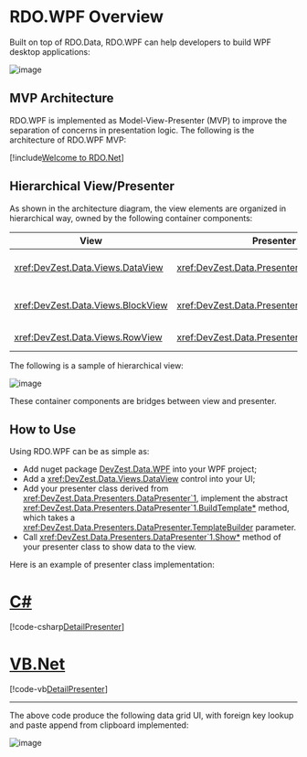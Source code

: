 # RDO.WPF Overview

Built on top of RDO.Data, RDO.WPF can help developers to build WPF desktop applications:

![image](/images/RdoWpfOverview.jpg)

## MVP Architecture

RDO.WPF is implemented as Model-View-Presenter (MVP) to improve the separation of concerns in presentation logic. The following is the architecture of RDO.WPF MVP:

[!include[Welcome to RDO.Net](../_rdo_wpf_mvp_architecture.md)]

## Hierarchical View/Presenter

As shown in the architecture diagram, the view elements are organized in hierarchical way, owned by the following container components:

| View | Presenter | Description |
|------|-----------|-------------|
| <xref:DevZest.Data.Views.DataView> | <xref:DevZest.Data.Presenters.DataPresenter> | The root of the view, contains scalar UI elements and other container components. |
| <xref:DevZest.Data.Views.BlockView> | <xref:DevZest.Data.Presenters.BlockPresenter> | Contains flowing <xref:DevZest.Data.Views.RowView>. This level is optional. |
| <xref:DevZest.Data.Views.RowView> | <xref:DevZest.Data.Presenters.RowPresenter> | Contains data bindings to column UI elements. |

The following is a sample of hierarchical view:

![image](/images/samples_file_explorer_hierarchical_view.jpg)

These container components are bridges between view and presenter.

## How to Use

Using RDO.WPF can be as simple as:

* Add nuget package [DevZest.Data.WPF](https://www.nuget.org/packages/DevZest.Data.WPF/) into your WPF project;
* Add a <xref:DevZest.Data.Views.DataView> control into your UI;
* Add your presenter class derived from <xref:DevZest.Data.Presenters.DataPresenter`1>, implement the abstract <xref:DevZest.Data.Presenters.DataPresenter`1.BuildTemplate*> method, which takes a <xref:DevZest.Data.Presenters.DataPresenter.TemplateBuilder> parameter.
* Call <xref:DevZest.Data.Presenters.DataPresenter`1.Show*> method of your presenter class to show data to the view.

Here is an example of presenter class implementation:

# [C#](#tab/cs)

[!code-csharp[DetailPresenter](../../../../samples/AdventureWorksLT.WpfApp/SalesOrderWindow.DetailPresenter.cs)]

# [VB.Net](#tab/vb)

[!code-vb[DetailPresenter](../../../../samples.vb/AdventureWorksLT.WpfApp/SalesOrderWindow.DetailPresenter.vb)]

***

The above code produce the following data grid UI, with foreign key lookup and paste append from clipboard implemented:

![image](/images/SalesOrderDetailUI.jpg)

